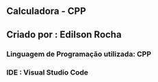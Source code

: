 ## Calculadora - CPP
## Criado por : Edilson Rocha
### Linguagem de Programação utilizada: CPP
### IDE : Visual Studio Code
